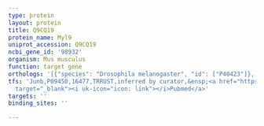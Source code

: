 ```yaml
---
type: protein
layout: protein
title: Q9CQ19
protein_name: Myl9
uniprot_accession: Q9CQ19
ncbi_gene_id: '98932'
organism: Mus musculus
function: target gene
orthologs: '[{"species": "Drosophila melanogaster", "id": ["P40423"]}, {"species": "Caenorhabditis elegans", "id": ["Q09510"]}, {"species": "Homo sapiens", "id": ["<a href=\"/protein/p24844\">P24844</a>"]}, {"species": "Rattus norvegicus", "id": ["B0BMS8"]}, {"species": "Saccharomyces cerevisiae", "id": ["<a href=\"/protein/p53141\">P53141</a>"]}]'
tfs: 'Junb,P09450,16477,TRRUST,inferred by curator,&ensp;<a href="https://www.ncbi.nlm.nih.gov/pubmed/?term=20551518%5Buid%5D+OR+29087512%5Buid%5D"
  target="_blank"><i uk-icon="icon: link"></i>Pubmed</a>'
targets: ''
binding_sites: ''

---
```

